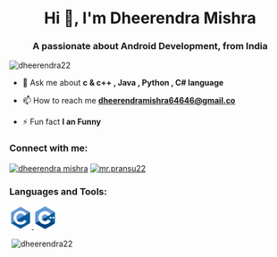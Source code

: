 <h1 align="center">Hi 👋, I'm Dheerendra Mishra</h1>
<h3 align="center">A passionate about Android Development, from India</h3>

<p align="left"> <img src="https://komarev.com/ghpvc/?username=dheerendra22&label=Profile%20views&color=0e75b6&style=flat" alt="dheerendra22" /> </p>

- 💬 Ask me about **c & c++ , Java , Python , C# language**

- 📫 How to reach me **dheerendramishra64646@gmail.co**

- ⚡ Fun fact **I an Funny**

<h3 align="left">Connect with me:</h3>
<p align="left">
<a href="https://fb.com/dheerendra mishra" target="blank"><img align="center" src="https://raw.githubusercontent.com/rahuldkjain/github-profile-readme-generator/master/src/images/icons/Social/facebook.svg" alt="dheerendra mishra" height="30" width="40" /></a>
<a href="https://instagram.com/mr.pransu22" target="blank"><img align="center" src="https://raw.githubusercontent.com/rahuldkjain/github-profile-readme-generator/master/src/images/icons/Social/instagram.svg" alt="mr.pransu22" height="30" width="40" /></a>
</p>

<h3 align="left">Languages and Tools:</h3>
<p align="left"> <a href="https://www.cprogramming.com/" target="_blank" rel="noreferrer"> <img src="https://raw.githubusercontent.com/devicons/devicon/master/icons/c/c-original.svg" alt="c" width="40" height="40"/> </a> <a href="https://www.w3schools.com/cpp/" target="_blank" rel="noreferrer"> <img src="https://raw.githubusercontent.com/devicons/devicon/master/icons/cplusplus/cplusplus-original.svg" alt="cplusplus" width="40" height="40"/> </a> </p>

<p>&nbsp;<img align="center" src="https://github-readme-stats.vercel.app/api?username=dheerendra22&show_icons=true&locale=en" alt="dheerendra22" /></p>
